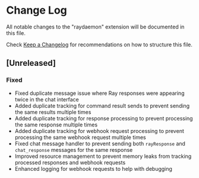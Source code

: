 # Change Log

All notable changes to the "raydaemon" extension will be documented in this file.

Check [Keep a Changelog](http://keepachangelog.com/) for recommendations on how to structure this file.

## [Unreleased]

### Fixed
- Fixed duplicate message issue where Ray responses were appearing twice in the chat interface
- Added duplicate tracking for command result sends to prevent sending the same results multiple times
- Added duplicate tracking for response processing to prevent processing the same response multiple times
- Added duplicate tracking for webhook request processing to prevent processing the same webhook request multiple times
- Fixed chat message handler to prevent sending both `rayResponse` and `chat_response` messages for the same response
- Improved resource management to prevent memory leaks from tracking processed responses and webhook requests
- Enhanced logging for webhook requests to help with debugging